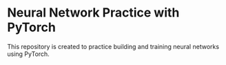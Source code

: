 # Neural Network Practice with PyTorch

This repository is created to practice building and training neural networks using PyTorch.

